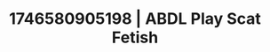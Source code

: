 ---
categories:
- Erotic adventure
- Audio stimulation
- AI-generated
- Moonlit passion
- Pleasure activism
- Pierced & proud
- ASMR
- Cosplay
image: /assets/images/1746580905198.jpg
layout: post
seo:
  description: Featured content with sensual ABDL Play, Scat Fetish. HD images available.
  keywords: ABDL Play, Scat Fetish
  og_image: /assets/images/1746580905198.jpg
  schema_type: VisualArtwork
tags:
- ABDL Play
- Scat Fetish
- '#1746580905198'
title: 1746580905198 | ABDL Play Scat Fetish
---